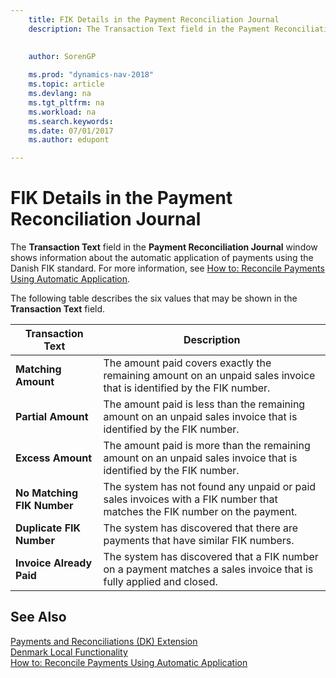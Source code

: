 ```yaml
---
    title: FIK Details in the Payment Reconciliation Journal
    description: The Transaction Text field in the Payment Reconciliation Journal window shows information about the automatic application of payments using the Danish FIK standard.
    
     
    author: SorenGP

    ms.prod: "dynamics-nav-2018"
    ms.topic: article
    ms.devlang: na
    ms.tgt_pltfrm: na
    ms.workload: na
    ms.search.keywords:
    ms.date: 07/01/2017
    ms.author: edupont

---
```

# FIK Details in the Payment Reconciliation Journal
The **Transaction Text** field in the **Payment Reconciliation Journal** window shows information about the automatic application of payments using the Danish FIK standard. For more information, see [How to: Reconcile Payments Using Automatic Application](../../receivables-how-reconcile-payments-auto-application.md).  

 The following table describes the six values that may be shown in the **Transaction Text** field.  

|Transaction Text|Description|  
|-----------------------------------------|---------------------------------------|  
|**Matching Amount**|The amount paid covers exactly the remaining amount on an unpaid sales invoice that is identified by the FIK number.|  
|**Partial Amount**|The amount paid is less than the remaining amount on an unpaid sales invoice that is identified by the FIK number.|  
|**Excess Amount**|The amount paid is more than the remaining amount on an unpaid sales invoice that is identified by the FIK number.|  
|**No Matching FIK Number**|The system has not found any unpaid or paid sales invoices with a FIK number that matches the FIK number on the payment.|  
|**Duplicate FIK Number**|The system has discovered that there are payments that have similar FIK numbers.|  
|**Invoice Already Paid**|The system has discovered that a FIK number on a payment matches a sales invoice that is fully applied and closed.|  

## See Also  
[Payments and Reconciliations (DK) Extension](ui-extensions-payments-reconciliation-formats-dk.md)  
[Denmark Local Functionality](denmark-local-functionality.md)  
[How to: Reconcile Payments Using Automatic Application](../../receivables-how-reconcile-payments-auto-application.md)
